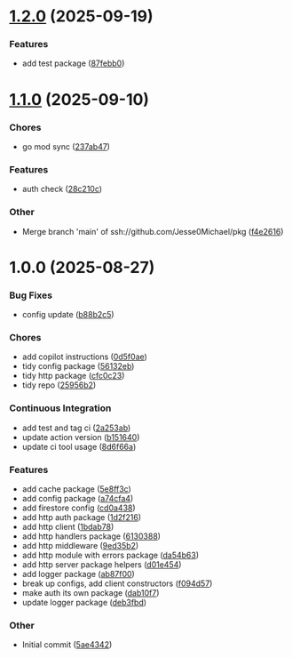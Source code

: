 # [1.2.0](https://github.com/Jesse0Michael/pkg/compare/v1.1.0...v1.2.0) (2025-09-19)

### Features

- add test package ([87febb0](https://github.com/Jesse0Michael/pkg/commit/87febb090fd8ba8cacccfd3e2f6144975ab5d1f4))

# [1.1.0](https://github.com/Jesse0Michael/pkg/compare/v1.0.0...v1.1.0) (2025-09-10)

### Chores

- go mod sync ([237ab47](https://github.com/Jesse0Michael/pkg/commit/237ab474aeef7528193d8091776c6274bd36ee5e))

### Features

- auth check ([28c210c](https://github.com/Jesse0Michael/pkg/commit/28c210c50ba36572691a6c87371b830897aab770))

### Other

- Merge branch 'main' of ssh://github.com/Jesse0Michael/pkg ([f4e2616](https://github.com/Jesse0Michael/pkg/commit/f4e2616d71623eb5dd286a5b61716472e652113f))

# 1.0.0 (2025-08-27)

### Bug Fixes

- config update ([b88b2c5](https://github.com/Jesse0Michael/pkg/commit/b88b2c5ac3bee2dac9c9851551cfc9bfe4c3dfbb))

### Chores

- add copilot instructions ([0d5f0ae](https://github.com/Jesse0Michael/pkg/commit/0d5f0aecd4106bd45217b96c4b2eb2377d4206b2))
- tidy config package ([56132eb](https://github.com/Jesse0Michael/pkg/commit/56132eb87c084ee2114cab7b996bf58362c6fe78))
- tidy http package ([cfc0c23](https://github.com/Jesse0Michael/pkg/commit/cfc0c23f3b4326cf455221b3c58ab2265c17be21))
- tidy repo ([25956b2](https://github.com/Jesse0Michael/pkg/commit/25956b2c2ec607de855bc3e20d22c6c429b23442))

### Continuous Integration

- add test and tag ci ([2a253ab](https://github.com/Jesse0Michael/pkg/commit/2a253abd979c9a2231395ebaf7cb12e8decf9a1c))
- update action version ([b151640](https://github.com/Jesse0Michael/pkg/commit/b15164045e86ad37c7eb03d9993c9777f2d4b139))
- update ci tool usage ([8d6f66a](https://github.com/Jesse0Michael/pkg/commit/8d6f66af87ab4baa3fe048c63f8ecac3d0c58735))

### Features

- add cache package ([5e8ff3c](https://github.com/Jesse0Michael/pkg/commit/5e8ff3c7556526da7edaa3600496322daeb8f0d3))
- add config package ([a74cfa4](https://github.com/Jesse0Michael/pkg/commit/a74cfa4fe5c0c9fb120af0983bf60bd48ed35900))
- add firestore config ([cd0a438](https://github.com/Jesse0Michael/pkg/commit/cd0a438f042cb54c05c284b8399aaa1d767d02a9))
- add http auth package ([1d2f216](https://github.com/Jesse0Michael/pkg/commit/1d2f216f8560e5c4c7edc556e278d5af1badc706))
- add http client ([1bdab78](https://github.com/Jesse0Michael/pkg/commit/1bdab78f00ff1bcdf1bb471af841c04e8b981b49))
- add http handlers package ([6130388](https://github.com/Jesse0Michael/pkg/commit/6130388a1091fee4b6f1aecfa5b7b77c176e6fe2))
- add http middleware ([9ed35b2](https://github.com/Jesse0Michael/pkg/commit/9ed35b2858404ef9af4f8c4c9bf7277a4dcd07a4))
- add http module with errors package ([da54b63](https://github.com/Jesse0Michael/pkg/commit/da54b63e083fb7ba854289102247134adcb86f0f))
- add http server package helpers ([d01e454](https://github.com/Jesse0Michael/pkg/commit/d01e454663eac6b43a585977e47d731bda46b120))
- add logger package ([ab87f00](https://github.com/Jesse0Michael/pkg/commit/ab87f005493b3ec755c28210defead2ce9f42dd4))
- break up configs, add client constructors ([f094d57](https://github.com/Jesse0Michael/pkg/commit/f094d5708fd4d75a5cebce94c8f81b529a2409bb))
- make auth its own package ([dab10f7](https://github.com/Jesse0Michael/pkg/commit/dab10f71502fc0d15c83c3bfa2282634ebffa573))
- update logger package ([deb3fbd](https://github.com/Jesse0Michael/pkg/commit/deb3fbd8503e339f8026bbea6787902fe8a5a5ae))

### Other

- Initial commit ([5ae4342](https://github.com/Jesse0Michael/pkg/commit/5ae43424c328fca34d27fad527be0e34db377816))
